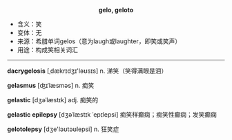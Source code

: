 
**<center>gelo, geloto</center>**

- <span class="definition">含义：笑</span>
- <span class="definition">变体：无</span>
- <span class="definition">来源：希腊单词gelos（意为laugh或laughter，即笑或笑声）</span>
- <span class="definition">用途：构成笑相关词汇</span>

---

<span class="vocabulary">**dacrygelosis**</span> [ˌdækrɪdʒɪ'ləʊsɪs] n. 涕笑（笑得满眼是泪）

<span class="vocabulary">**gelasmus**</span> [ʤɪˈlæsməs] n. 痴笑

<span class="vocabulary">**gelastic**</span> [dʒəˈlæstɪk] adj. 痴笑的

<span class="vocabulary">**gelastic epilepsy**</span> [dʒəˈlæstɪk ˈepɪlepsi] 痴笑样癫痫；痴笑性癫痫；发笑癫痫

<span class="vocabulary">**gelotolepsy**</span> [dʒe'ləʊtəʊlepsi] n. 狂笑症
